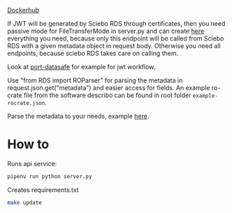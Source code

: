 [Dockerhub](https://hub.docker.com/r/heiss/port_cdstar)

If JWT will be generated by Sciebo RDS through certificates, then you need passive mode for FileTransferMode in server.py and can create [here](https://github.com/Sciebo-RDS/port_cdstar/blob/main/src/api/project/files.py#L20) everything you need, because only this endpoint will be called from Sciebo RDS with a given metadata object in request body. Otherwise you need all endpoints, because sciebo RDS takes care on calling them.

Look at [port-datasafe](https://github.com/Sciebo-RDS/port_datasafe/blob/24043d71bfd79a0dd3ca5ade32597b4e1fe45bf1/src/api/project/files.py#L22) for example for jwt workflow.

Use "from RDS import ROParser" for parsing the metadata in request.json.get("metadata") and easier access for fields. An example ro-crate file from the software describo can be found in root folder `example-rocrate.json`.

Parse the metadata to your needs, example [here](https://github.com/Sciebo-RDS/Sciebo-RDS/blob/e0da1be88aa8010f2560d65258e916c150151bf2/RDS/circle1_adapters_and_ports/port_zenodo/src/api/project/project.py#L59).

# How to

Runs api service:

```bash
pipenv run python server.py
```

Creates requirements.txt

```bash
make update
```
